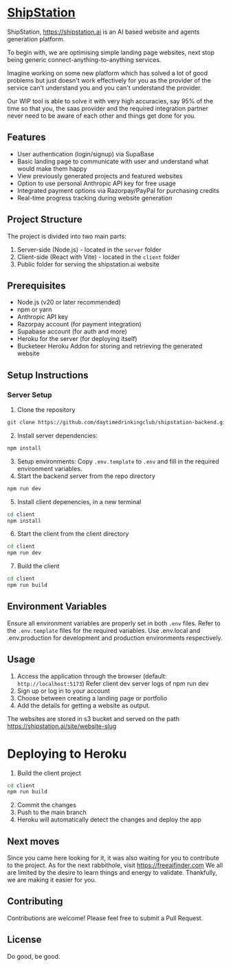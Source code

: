 # [ShipStation](https://shipstation.ai)

ShipStation, https://shipstation.ai is an AI based website and agents generation platform.

To begin with, we are optimising simple landing page websites, next stop being generic connect-anything-to-anything services.

Imagine working on some new platform which has solved a lot of good problems but just doesn't work effectively for you as the provider of the service can't understand you and you can't understand the provider.

Our WIP tool is able to solve it with very high accuracies, say 95% of the time so that you, the saas provider and the required integration partner never need to be aware of each other and things get done for you.

## Features

- User authentication (login/signup) via SupaBase
- Basic landing page to communicate with user and understand what would make them happy
- View previously generated projects and featured websites
- Option to use personal Anthropic API key for free usage
- Integrated payment options via Razorpay/PayPal for purchasing credits
- Real-time progress tracking during website generation

## Project Structure

The project is divided into two main parts:
1. Server-side (Node.js) - located in the `server` folder
2. Client-side (React with Vite) - located in the `client` folder
3. Public folder for serving the shipstation.ai website

## Prerequisites

- Node.js (v20 or later recommended)
- npm or yarn
- Anthropic API key 
- Razorpay account (for payment integration)
- Supabase account (for auth and more)
- Heroku for the server (for deploying itself)
- Bucketeer Heroku Addon for storing and retrieving the generated website

## Setup Instructions

### Server Setup

1. Clone the repository
```bash
git clone https://github.com/daytimedrinkingclub/shipstation-backend.git
```
2. Install server dependencies:
```bash
npm install
```
3. Setup environments: Copy `.env.template` to `.env` and fill in the required environment variables.
4. Start the backend server from the repo directory
```bash
npm run dev
```
5. Install client depenencies, in a new terminal
```bash
cd client
npm install
```
6. Start the client from the client directory
```bash
cd client
npm run dev
```
7. Build the client
```bash
cd client
npm run build
```

## Environment Variables

Ensure all environment variables are properly set in both `.env` files. Refer to the `.env.template` files for the required variables.
Use .env.local and .env.production for development and production environments respectively.

## Usage

1. Access the application through the browser (default: `http://localhost:5173`) Refer client dev server logs of npm run dev
2. Sign up or log in to your account
3. Choose between creating a landing page or portfolio
4. Add the details for getting a website as output.

The websites are stored in s3 bucket and served on the path
https://shipstation.ai/site/website-slug

# Deploying to Heroku
1. Build the client project
```bash
cd client
npm run build
```
2. Commit the changes
3. Push to the main branch
4. Heroku will automatically detect the changes and deploy the app

## Next moves

Since you came here looking for it, it was also waiting for you to contribute to the project.
As for the next rabbithole, visit https://freeaifinder.com
We all are limited by the desire to learn things and energy to validate. Thankfully, we are making it easier for you.

## Contributing

Contributions are welcome! Please feel free to submit a Pull Request.

## License

Do good, be good.
